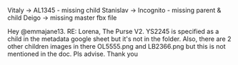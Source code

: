 Vitaly -> AL1345  - missing child
Stanislav -> Incognito - missing parent & child
Deigo -> missing master fbx file

Hey @emmajane13. RE: Lorena, The Purse V2. YS2245 is specified as a child in the metadata google sheet but it's not in the folder. Also, there are 2 other children images in there OL5555.png and LB2366.png but this is not mentioned in the doc. Pls advise. Thank you
